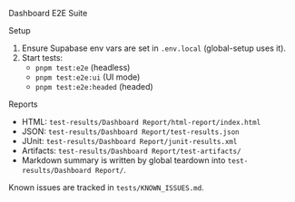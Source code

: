 Dashboard E2E Suite

Setup

1. Ensure Supabase env vars are set in `.env.local` (global-setup uses it).
2. Start tests:
   - `pnpm test:e2e` (headless)
   - `pnpm test:e2e:ui` (UI mode)
   - `pnpm test:e2e:headed` (headed)

Reports

- HTML: `test-results/Dashboard Report/html-report/index.html`
- JSON: `test-results/Dashboard Report/test-results.json`
- JUnit: `test-results/Dashboard Report/junit-results.xml`
- Artifacts: `test-results/Dashboard Report/test-artifacts/`
- Markdown summary is written by global teardown into `test-results/Dashboard Report/`.

Known issues are tracked in `tests/KNOWN_ISSUES.md`.
